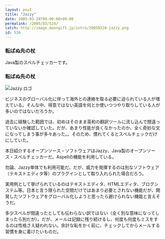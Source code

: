 ```yaml
---
layout: post
title: "Jazzy"
date: 2005-03-28T09:00:00+09:00
permalink: /2005/03/524/
catch: http://image.moongift.jp/intro/20050328-jazzy.png
id: 536
---
```

### 転ばぬ先の杖
  
Java製のスペルチェッカーです。  
<!--more-->  

### 転ばぬ先の杖
  

![Jazzy ロゴ](http://image.moongift.jp/intro/20050328-jazzy.png "Jazzy ロゴ")

  

ビジネスのグローバル化に伴って海外との連絡を取る必要に迫られている人が増えている。そんな中、得意ではない英語を何とか使いつつやり取りしている人が多いのではないだろうか。

  

過去に経験した範囲では、初めはそのまま英和の翻訳ツールに流し込んで間違っていないか確認していた。だが、あまり性能が良くなかったのか、全く奇妙な文になってしまう事が多々あった。。そのため、慣れてくるとスペルチェックだけにしていた。

  

本日紹介するオープンソース・ソフトウェアはJazzy、Java製のオープンソース・スペルチェッカーだ。Aspellの機能を利用している。

  

勿論、Jazzy単体でも利用可能だ。だが、威力を発揮するのは別なソフトウェア（テキストエディタ等）のプラグインとして取り入れられた場合だろう。

  

実用例として挙げられているのはテキストエディタ、HTMLエディタ、ブログシステム等。日本と言う限られた空間だけではあまり必要とされない機能だが、開発したソフトウェアをグローバル化しようと思ったら避けられない機能と言えそうだ。

  

多少スペルが間違ったとしても伝わらない訳ではない（全く別な意味になってしまったら別だが）。だが、メールは記録に残り続けるし、何度も何度もミスをするのは性格さえ疑われない。余計な恥をかく前に、チェックしてからメールする習慣を身に着けたいものだ。

